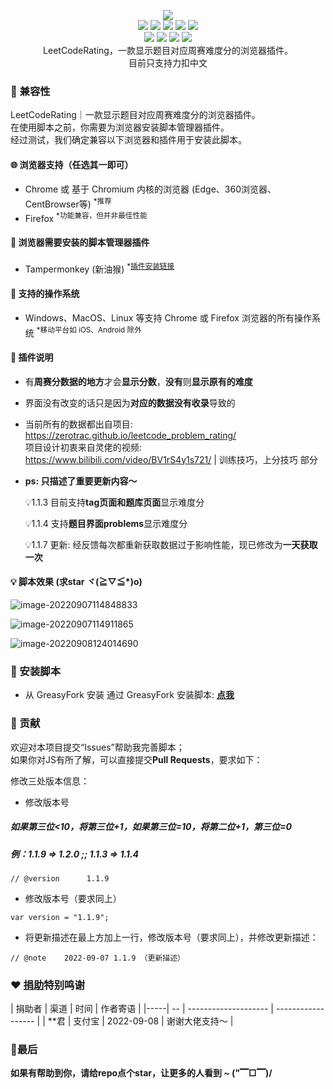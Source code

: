 <p align=center>
<img src="https://cdn.jsdelivr.net/gh/zhang-wangz/LeetCodeRating/images/image-20220907114135476_min.png"/>
  <br>
  <a title="Hits" target="_blank" href="https://github.com/zhang-wangz/LeetCodeRating"><img src="https://hits.b3log.org/zhang-wangz/LeetCodeRating.svg"></a>
  <img src="https://img.shields.io/github/stars/zhang-wangz/LeetCodeRating?style=flat-square"/>
  <img src="https://img.shields.io/github/contributors/zhang-wangz/LeetCodeRating?style=flat-square"/>
  <img src="https://img.shields.io/github/commit-activity/y/zhang-wangz/LeetCodeRating?style=flat-square"/>
  <img src="https://img.shields.io/github/last-commit/zhang-wangz/LeetCodeRating?style=flat-square"/>
  <br>
  <img src="https://img.shields.io/github/issues/zhang-wangz/LeetCodeRating?style=flat-square"/>
  <img src="https://img.shields.io/github/issues-pr/zhang-wangz/LeetCodeRating?style=flat-square"/>
  <img src="https://img.shields.io/github/watchers/zhang-wangz/LeetCodeRating?style=flat-square"/>
  <img src="https://img.shields.io/github/issues-closed/zhang-wangz/LeetCodeRating?style=flat-square"/>
  <br>
  LeetCodeRating，一款显示题目对应周赛难度分的浏览器插件。
  <br>
  目前只支持力扣中文
</p>

### :iphone: 兼容性

LeetCodeRating｜一款显示题目对应周赛难度分的浏览器插件。  
在使用脚本之前，你需要为浏览器安装脚本管理器插件。  
经过测试，我们确定兼容以下浏览器和插件用于安装此脚本。

#### :globe_with_meridians: 浏览器支持（任选其一即可）

* Chrome 或 基于 Chromium 内核的浏览器 (Edge、360浏览器、CentBrowser等) <sup>*推荐</sup>
* Firefox <sup>*功能兼容，但并非最佳性能</sup>

#### :see_no_evil: 浏览器需要安装的脚本管理器插件

* Tampermonkey (新油猴) <sup>*<a href="https://www.tampermonkey.net/">插件安装链接</a></sup>

#### :test_tube: 支持的操作系统

* Windows、MacOS、Linux 等支持 Chrome 或 Firefox 浏览器的所有操作系统 <sup>*移动平台如 iOS、Android 除外</sup>

#### 🐒 插件说明

- 有**周赛分数据的地方**才会**显示分数**，**没有**则**显示原有的难度**

- 界面没有改变的话只是因为**对应的数据没有收录**导致的

- 当前所有的数据都出自项目: https://zerotrac.github.io/leetcode_problem_rating/    <br/>
  项目设计初衷来自灵佬的视频: https://www.bilibili.com/video/BV1rS4y1s721/ | 训练技巧，上分技巧 部分

- **ps: 只描述了重要更新内容～**

  💡1.1.3 目前支持**tag页面和题库页面**显示难度分

  💡1.1.4 支持**题目界面problems**显示难度分

  💡1.1.7 更新: 经反馈每次都重新获取数据过于影响性能，现已修改为**一天获取一次**

#### 💡 脚本效果 (求star ヾ(≧▽≦*)o)

![image-20220907114848833](https://cdn.jsdelivr.net/gh/zhang-wangz/LeetCodeRating/images/1_min.png)

![image-20220907114911865](https://cdn.jsdelivr.net/gh/zhang-wangz/LeetCodeRating/images/2_min.png)

![image-20220908124014690](https://cdn.jsdelivr.net/gh/zhang-wangz/LeetCodeRating/images/image-20220908124014690_min.png)

### :page_facing_up: 安装脚本

* 从 GreasyFork 安装 通过 GreasyFork
  安装脚本: **[点我](https://greasyfork.org/zh-CN/scripts/450890-leetcoderating-%E6%98%BE%E7%A4%BA%E5%8A%9B%E6%89%A3%E5%91%A8%E8%B5%9B%E9%9A%BE%E5%BA%A6%E5%88%86)**

### :rocket: 贡献

欢迎对本项目提交“Issues”帮助我完善脚本；  
如果你对JS有所了解，可以直接提交**Pull Requests**，要求如下：

修改三处版本信息：

* 修改版本号

##### 如果第三位<10，将第三位+1，如果第三位=10，将第二位+1，第三位=0

##### 例：1.1.9 => 1.2.0 ;; 1.1.3 => 1.1.4

```
// @version      1.1.9
```

* 修改版本号（要求同上）

```
var version = "1.1.9";
```

* 将更新描述在最上方加上一行，修改版本号（要求同上），并修改更新描述：

```
// @note    2022-09-07 1.1.9 （更新描述）
```

### :heart: [捐助](https://www.showdoc.com.cn/2069209189620830)特别鸣谢

| 捐助者 | 渠道 | 时间 | 作者寄语 | |-----| -- | -------------------- | ------------------ | | **君 | 支付宝 | 2022-09-08 | 谢谢大佬支持～ |

### 🍬最后

**如果有帮助到你，请给repo点个star，让更多的人看到 ~ ("▔□▔)/**
